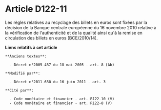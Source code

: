 # Article D122-11

Les règles relatives au recyclage des billets en euros sont fixées par la décision de la Banque centrale européenne du 16
novembre 2010 relative à la vérification de l'authenticité et de la qualité ainsi qu'à la remise en circulation des billets
en euros (BCE/2010/14).

**Liens relatifs à cet article**

	**Anciens textes**:

	  - Décret n°2005-487 du 18 mai 2005 - art. 8 (Ab)

	**Modifié par**:

	  - Décret n°2011-680 du 16 juin 2011 - art. 3

	**Cité par**:

	  - Code monétaire et financier - art. R122-10 (V)
	  - Code monétaire et financier - art. R122-8 (V)
